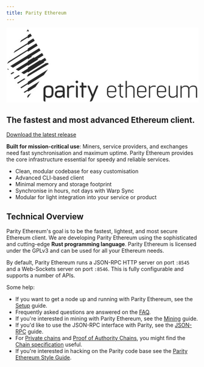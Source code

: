 ```yaml
---
title: Parity Ethereum
---
```


![Parity Ethereum](images/logo-parity-ethereum.jpg)

## The fastest and most advanced Ethereum client.

[Download the latest release](https://github.com/paritytech/parity-ethereum/releases/latest)

**Built for mission-critical use**: Miners, service providers, and exchanges need fast synchronisation and maximum uptime. Parity Ethereum provides the core infrastructure essential for speedy and reliable services.

- Clean, modular codebase for easy customisation
- Advanced CLI-based client
- Minimal memory and storage footprint
- Synchronise in hours, not days with Warp Sync
- Modular for light integration into your service or product

## Technical Overview

Parity Ethereum's goal is to be the fastest, lightest, and most secure Ethereum client. We are developing Parity Ethereum using the sophisticated and cutting-edge **Rust programming language**. Parity Ethereum is licensed under the GPLv3 and can be used for all your Ethereum needs.

By default, Parity Ethereum runs a JSON-RPC HTTP server on port `:8545` and a Web-Sockets server on port `:8546`. This is fully configurable and supports a number of APIs.

Some help:
- If you want to get a node up and running with Parity Ethereum, see the [Setup](Setup) guide.
- Frequently asked questions are answered on the [FAQ](FAQ).
- If you're interested in mining with Parity Ethereum, see the [Mining](Mining) guide.
- If you'd like to use the JSON-RPC interface with Parity, see the [JSON-RPC](JSONRPC) guide.
- For [Private chains](Private-chains) and [Proof of Authority Chains](Proof-of-Authority-Chains), you might find the [Chain specification](Chain-specification) useful.
- If you're interested in hacking on the Parity code base see the [Parity Ethereum Style Guide](Parity-Ethereum-Style-Guide).

